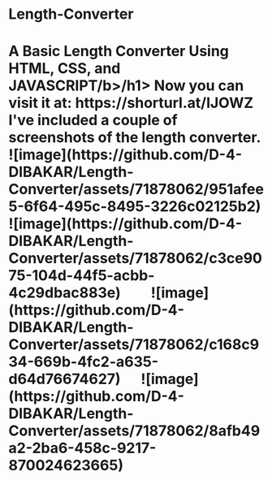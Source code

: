 # Length-Converter
<h1><b>A Basic Length Converter Using HTML, CSS, and JAVASCRIPT/b>/h1>
Now you can visit it at: https://shorturl.at/IJOWZ
  I've included a couple of screenshots of the length converter.
![image](https://github.com/D-4-DIBAKAR/Length-Converter/assets/71878062/951afee5-6f64-495c-8495-3226c02125b2)
![image](https://github.com/D-4-DIBAKAR/Length-Converter/assets/71878062/c3ce9075-104d-44f5-acbb-4c29dbac883e) &nbsp;&nbsp;&nbsp;&nbsp;&nbsp;&nbsp;&nbsp;
![image](https://github.com/D-4-DIBAKAR/Length-Converter/assets/71878062/c168c934-669b-4fc2-a635-d64d76674627) &nbsp;&nbsp;&nbsp;&nbsp;
![image](https://github.com/D-4-DIBAKAR/Length-Converter/assets/71878062/8afb49a2-2ba6-458c-9217-870024623665)







